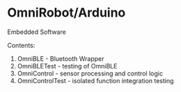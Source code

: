 # OmniRobot/Arduino

Embedded Software

Contents:
1. OmniBLE - Bluetooth Wrapper
2. OmniBLETest - testing of OmniBLE
3. OmniControl - sensor processing and control logic
4. OmniControlTest - isolated function integration testing
